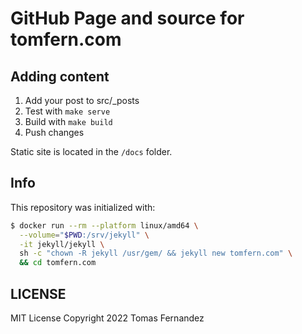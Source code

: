 # GitHub Page and source for tomfern.com

## Adding content

1. Add your post to src/_posts
2. Test with `make serve`
3. Build with `make build`
4. Push changes

Static site is located in the `/docs` folder.

## Info

This repository was initialized with:

```bash
$ docker run --rm --platform linux/amd64 \
  --volume="$PWD:/srv/jekyll" \
  -it jekyll/jekyll \
  sh -c "chown -R jekyll /usr/gem/ && jekyll new tomfern.com" \
  && cd tomfern.com
```

## LICENSE

MIT License Copyright 2022 Tomas Fernandez
